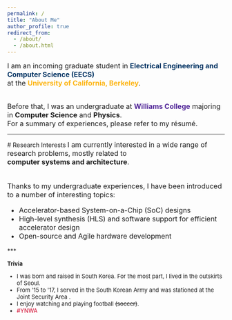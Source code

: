 ```yaml
---
permalink: /
title: "About Me"
author_profile: true
redirect_from: 
  - /about/
  - /about.html
---
```

<font size="3">
I am an incoming graduate student in  
<a href="https://eecs.berkeley.edu" style="color:#003262; font-weight:bold;text-decoration:none"> Electrical Engineering and Computer Science (EECS) </a><br/>
at the <a href="https://berkeley.edu" style="color:#fdb515; font-weight:bold;text-decoration:none"> University of California, Berkeley</a>. <br/>

<br/>Before that, I was an undergraduate at <a href="https://www.williams.edu" style="color:#512698; font-weight:bold;text-decoration:none">Williams College</a>
 majoring in <b>Computer Science</b> and <b>Physics</b>. <br/>
For a summary of experiences, please refer to my <a href="/files/Resume.pdf" style="text-decoration:none">
r&#233;sum&#233;</a>. <br/>
</font> 

<hr/>
# Research Interests
<font size="3">
I am currently interested in a wide range of research problems, mostly related to <br/><b> computer systems and architecture</b>. <br/>

<br/>Thanks to my undergraduate experiences, I have been introduced to a number of interesting topics:<br/>

<ul>
<li>Accelerator-based System-on-a-Chip (SoC) designs</li>
<li>High-level synthesis (HLS) and software support for efficient accelerator design</li>
<li>Open-source and Agile hardware development</li>
</ul>
</font>
***

<font size="2">

<b>Trivia</b>
<ul>
<li> I was born and raised in South Korea. For the most part, I lived in the outskirts of Seoul.</li>
<li>From '15 to '17, I served in the South Korean Army and was stationed at the  <a href="https://en.wikipedia.org/wiki/Joint_Security_Area" style="text-decoration:none"> Joint Security Area </a>. </li>
<li>I enjoy watching and playing football <s>(soccer)</s>. </li>
<li> <a href="https://www.google.com/search?q=liverpool+fc&oq=liverpool+fc&aqs=chrome..69i57.1763j0j9&sourceid=chrome&ie=UTF-8" style="color:#D00027;text-decoration:none"> #YNWA </a></li>
</ul>
</font>


